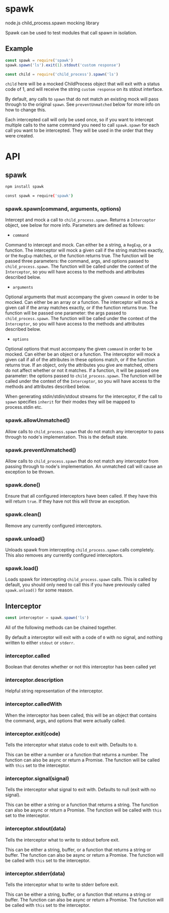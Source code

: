 # spawk

node.js child_process.spawn mocking library

Spawk can be used to test modules that call spawn in isolation.

## Example

```js
const spawk = require('spawk')
spawk.spawn('ls').exit(1).stdout('custom response')

const child = require('child_process').spawn('ls')

```

`child` here will be a mocked ChildProcess object that will exit
with a status code of 1, and will receive the string `custom response`
on its stdout interface.

By default, any calls to `spawn` that do not match an existing mock will
pass through to the original `spawn`.  See `preventUnmatched` below for
more info on how to change this.

Each intercepted call will only be used once, so if you want to
intercept multiple calls to the same command you need to call
`spawk.spawn` for each call you want to be intercepted.  They will be
used in the order that they were created.

# API

## spawk

```sh
npm install spawk
```

```sh
const spawk = require('spawk')
```

### spawk.spawn(command, arguments, options)

Intercept and mock a call to `child_process.spawn`.
Returns a `Interceptor` object, see below for more info.
Parameters are defined as follows:

- `command`

Command to intercept and mock.  Can either be a string, a `RegExp`, or a
function.  The interceptor will mock a given call if the string matches
exactly, or the `RegExp` matches, or the function returns true.  The
function will be passed three parameters: the command, args, and options
passed to `child_process.spawn`.  The function will be called under the
context of the `Interceptor`, so you will have access to the methods and
attributes described below.

- `arguments`

Optional arguments that must accompany the given `command` in order to
be mocked.  Can either be an array or a function.  The interceptor will
mock a given call if the array matches exactly, or if the function
returns true.  The function will be passed one parameter: the args
passed to `child_process.spawn`.  The function will be called under the
context of the `Interceptor`, so you will have access to the methods and
attributes described below.

- `options`

Optional options that must accompany the given `command` in order to be
mocked.  Can either be an object or a function.  The interceptor will
mock a given call if all of the attributes in these options match, or if
the function returns true.  If an object, only the attributes you give
are matched, others do not affect whether or not it matches.  If a
function, it will be passed one parameter: the options passed to
`child_process.spawn`.  The function will be called under the context of
the `Interceptor`, so you will have access to the methods and attributes
described below.


When generating stdin/stdin/stdout streams for the interceptor, if
the call to `spawn` specifies `inherit` for their modes they will be
mapped to process.stdin etc.

### spawk.allowUnmatched()

Allow calls to `child_process.spawn` that do not match any interceptor
to pass through to node's implementation.  This is the default state.

### spawk.preventUnmatched()

Allow calls to `child_process.spawn` that do not match any interceptor
from passing through to node's implementation.  An unmatched call will
cause an exception to be thrown.

### spawk.done()

Ensure that all configured interceptors have been called.  If they have
this will return `true`.  If they have not this will throw an exception.

### spawk.clean()

Remove any currently configured interceptors.

### spawk.unload()

Unloads spawk from intercepting `child_process.spawn` calls completely.
This also removes any currently configured interceptors.

### spawk.load()

Loads spawk for intercepting `child_process.spawn` calls.  This is
called by default, you should only need to call this if you have
previously called `spawk.unload()` for some reason.


## Interceptor

```js
const interceptor = spawk.spawn('ls')
```

All of the following methods can be chained together.

By default a interceptor will exit with a code of `0` with no signal,
and nothing written to either `stdout` or `stderr`.

### interceptor.called

Boolean that denotes whether or not this interceptor has been called yet

### interceptor.description

Helpful string representation of the interceptor.

### interceptor.calledWith

When the interceptor has been called, this will be an object that
contains the command, args, and options that were actually called.

### interceptor.exit(code)

Tells the interceptor what status code to exit with.  Defaults to `0`.

This can be either a number or a function that returns a number.  The
function can also be async or return a Promise.  The function will be
called with `this` set to the interceptor.

### interceptor.signal(signal)

Tells the interceptor what signal to exit with.  Defaults to null (exit
with no signal).

This can be either a string or a function that returns a string.  The
function can also be async or return a Promise.  The function will be
called with `this` set to the interceptor.

### interceptor.stdout(data)

Tells the interceptor what to write to stdout before exit.

This can be either a string, buffer, or a function that returns a string
or buffer.  The function can also be async or return a Promise.  The
function will be called with `this` set to the interceptor.

### interceptor.stderr(data)

Tells the interceptor what to write to stderr before exit.

This can be either a string, buffer, or a function that returns a string
or buffer.  The function can also be async or return a Promise.  The
function will be called with `this` set to the interceptor.
